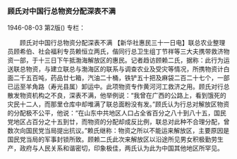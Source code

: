 ### 顾氏对中国行总物资分配深表不满

1946-08-03
第2版()
专栏：

　　顾氏对中国行总物资分配深表不满
    【新华社惠民三十一日电】联总农业整理员顾希伯、社会福利专员赖恒立两氏，偕同行总卫生组丁节祥等三大夫携带救济物资一部，于十三日下午抵渤海解放区的惠民。记者趋访顾赖二氏，据称：此行为运送联总物资，与建立联总与渤海区的联系与调查农业及受灾等情况，所携物资计白面二千五百吨，药品廿七箱，汽油二十桶，铁铲五十把及麻袋二百二十七个，一部已运至羊角路（寿光县属）卸运中。此项物资专作黄河河工救济之用。顾氏对行总散发物资机构之不良，深表不满，他举例说：“我曾在广西的公路上，看到饿死的灾民十二人，而那里仓库中却堆满了联总面粉没有发。”顾氏认为行总对解放区物资的分配极不公平，他说：“在山东中共地区人口占全省百分之八十到八十五，国民党地区占百分之十五到廿，而物资的分配却成反比例，联总对此种不合理分配，曾数次向国民党当局提出抗议。”赖氏继称：物资之所以不能运来解放区，主要原因是国民党当局的军事封锁所致。顾赖二氏此次来解放区以沿途所见男女积极勤劳生产，政府与人民关系和谐密切，印象极佳，两氏认为此为中国其他地区所罕见。
